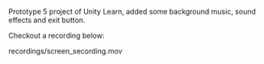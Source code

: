 Prototype 5 project of Unity Learn, added some background music, sound effects and exit button.

Checkout a recording below:

recordings/screen_secording.mov
